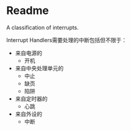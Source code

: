# Readme
A classification of interrupts.

Interrupt Handlers需要处理的中断包括但不限于：
- 来自电源的
  - 开机
- 来自中央处理单元的
  - 中止
  - 缺页
  - 陷阱
- 来自定时器的
  - 心跳
- 来自外设的
  - 中断
